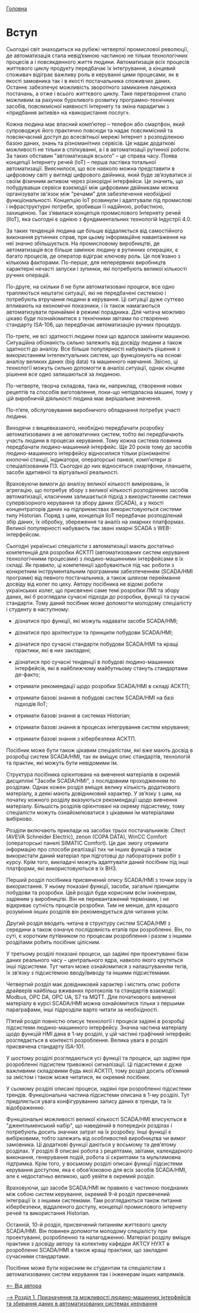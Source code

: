 [Головна](README.md)

# Вступ

Сьогодні світ знаходиться на рубежі четвертої промислової революції, де автоматизація стала невід’ємною частиною не тільки технологічних процесів а і повсякденного життя людини. Автоматизація всіх процесів життєвого циклу продукту передбачає їх інтегрування, а кінцевий споживач відіграє важливу роль в керуванні цими процесами, як в якості замовника так і в якості постачальника споживчих даних. Останнє забезпечує можливість зворотного замикання ланцюжка постачань, а отже і всього життєвого циклу. Таке перетворення стало можливим за рахунок бурхливого розвитку програмно-технічних засобів, повсякмісної наявності Інтернету та зміна парадигми з «придбання активів» на «використання послуг».     

Кожна людина має власний комп’ютер – телефон або смартфон, який супроводжує його практично повсюди та надає повсякмісний та повсякчасний доступ до всесвітньої мережі Інтернет з розподіленою базою даних, знань та різноманітних сервісів. Це надає додаткові можливості не тільки в спілкуванні, а і в автоматизації рутинної роботи. За таких обставин "автоматизація всього" – це справа часу. Поява концепції Інтернету речей (IoT) – перша ластівка тотальної автоматизації. Вияснилося, що все навколо можна представити в цифровому світі у вигляді цифрового двійника, який буде зв’язуватися зі своїм фізичним активом через різнорідні інтерфейси. Це значить, що побудувавши сервіси взаємодії між цифровими двійниками можна організувати зв'язок між "речами" для забезпечення необхідної функціональності. Концепцію IoT розвинули і адаптували під промислові і інфраструктурні потреби, зробивши її надійною, робастною, захищеною. Так з’явилася концепція промислового Інтернету речей (IIoT), яка сьогодні є однією з фундаментальних технологій Індустрії 4.0. 

За таких тенденцій людина ще більше віддаляється від самостійного виконання рутинних справ, при цьому інформаційне навантаження на неї значно збільшується. На промисловому виробництві, де автоматизація все більше замінює людину в рутинних операціях, є багато процесів, де оператор відіграє ключову роль. Це пов’язано з кількома факторами. По-перше, для неперервних виробництв характерні нечасті запуски і зупинки, які потребують великої кількості ручних операцій. 

По-друге, на скільки б не були автоматизовані процеси, все одно трапляються нештатні ситуації, які не передбачені системою і потребують втручання людини в керування. Ці ситуації дуже суттєво впливають на економічні показники, і їх також намагаються автоматизувати принаймні в режимі порадника. Для читача можливо цікаво буде познайомитися з технічними звітами по створенню стандарту ISA-106, що передбачає автоматизацію ручних процедур. 

По-третє, не всі здатності людини поки що вдалося замінити машиною. Ситуаційна обізнаність сильно залежить від досвіду людини а також здатності до аналізу. Все більше популярності набувають рішення з використанням інтелектуальних систем, що функціонують на основі аналізу великих даних (big data) та машинного навчання. Звісно, ці технології можуть сильно допомогти в аналізі ситуації, однак кінцеве рішення все одно залишаються за людиною.

По-четверте, творча складова, така як, наприклад, створення нових рецептів та способів виготовлення, поки-що непідвласна машині, тому у цій виробничій діяльності людина має вирішальне значення. 

По-п’яте, обслуговування виробничого обладнання потребує участі людини. 

Виходячи з вищевказаного, необхідно передбачати розробку автоматизованих а не автоматичних систем, тобто які передбачають участь людини в процесах керування. Тому кожна система повинна передбачати людино-машинний інтерфейс. Ще 20 років тому до засобів людино-машинного інтерфейсу відносилися тільки різноманітні кнопочні станції, індикатори, операторські панелі, комп’ютери зі спеціалізованим ПЗ. Сьогодні до них відносяться смартфони, планшети, засоби адитивної та віртуальної реальності. 

Враховуючи вимоги до аналізу великої кількості вимірювань, їх агрегацію, що потребує збору з великої кількості розподілених засобів автоматизації, класичним залишається підхід з використанням системи супервізорного керування та збору даних (SCADA), а у якості концентраторів даних на підприємствах використовуються системи типу Historian. Поряд з цим, концепція IIoT передбачає розподілений збір даних, їх обробку, збереження та аналіз на хмарних платформах. Великої популярності набувають так звані хмарні SCADA з WEB-інтерфейсом.      

Сьогодні українські спеціалісти з автоматизації мають достатньо компетенцій для розробки АСКТП (автоматизованих систем керування технологічними процесами) з людино-машинними інтерфейсами в їх складі. Як правило, ці компетенції здобуваються під час роботи з конкретним інструментальним програмним забезпеченням (SCADA/HMI програми) від певного постачальника, а також шляхом переймання досвіду від колег по цеху. Автору посібника не відомі роботи українських колег, що присвячені саме темі розробки ЛМІ та збору даних, які б розглядали сучасні підходи до розробки, функції та сучасні стандарти. Тому даний посібник може допомогти молодому спеціалісту і студенту в наступному:

- дізнатися про функції, які можуть надавати засоби SCADA/HMI;

- дізнатися про архітектури та принципи побудови SCADA/HMI;

- дізнатися про сучасні стандарти побудови SCADA/HMI та кращі практики, які в них закладені;

- дізнатися про сучасні тенденції в побудові людино-машинних інтерфейсів, які в найближчому майбутньому стануть стандартами де-факто;

- отримати рекомендації щодо розробки SCADA/HMI в складі АСКТП;

- отримати базові знання в побудові систем SCADA/HMI на базі підходів IIoT;

- отримати базові знання в системах Historian; 

- отримати базові знання в процесах інтегрування систем керування;

- отримати базові знання з кібербезпеки АСКТП.

Посібник може бути також цікавим спеціалістам, які вже мають досвід в розробці систем SCADA/HMI, так як вміщує опис стандартів, технологій та практик, які можуть бути невідомими їм.   

Структура посібника орієнтована на вивчення матеріалів в окремій дисципліні "Засоби SCADA/HMI", з послідовним проходженням по розділам. Однак кожен розділ вміщує велику кількість додаткового матеріалу, а деякі мають довідниковий характер. У зв’язку з цим, на початку кожного розділу вказуються рекомендації щодо вивчення матеріалу. Більшість розділів орієнтовані на окрему підсистему, тому спеціалісти можуть ознайомлюватися з цікавими їм матеріалами вибірково. 

Розділи включають приклади на засобах трьох постачальників: Citect (AVEVA Schneider Electric), zenon (COPA DATA), WinCC Comfort (операторські панелі SIMATIC Comfort). Це дає змогу отримати інформацію про способи реалізації тих чи інших функцій а також використати даний матеріал при підготовці до лабораторних робіт з курсу. Крім того, викладачі можуть адаптувати даний посібник під інші платформи, які використовуються в їх ВНЗ.   

Перший розділ посібника присвячений опису SCADA/HMI з точки зору їх використання. У ньому показані функції, засоби, загальні принципи побудови та розробки. Цей розділ буде корисним всім інженерам, задіяним у виробництві. Він не перевантажений термінами, і не відкриває сутність процесів розробки. Тим не менше, для кращого розуміння інших розділів він рекомендується для читання усім.

Другий розділ вводить читача в структуру систем SCADA/HMI з середини а також означує послідовність етапів при розробленні. Він, по суті, є коротким путівником по процесам розроблення і разом з іншими розділами робить посібник цілісним.

У третьому розділі показані процеси, що задіяні при проектуванні бази даних реального часу – центрального ядра, навколо якого крутяться інші підсистеми. Тут читач може ознайомитися з налаштуванням тегів, їх зв’язку з підсистемою вводу/виводу та іншими підсистемами. 

Четвертий розділ має довідниковий характер і містить опис роботи драйверів найбільш вживаних протоколів та стандартів взаємодії: Modbus, OPC DA, OPC UA, S7 та MQTT. Для початкового вивчення матеріалу в курсі SCADA/HMI можна ознайомитися тільки з першими параграфами, інші підрозділи варто читати за необхідності.   

П’ятий розділ повністю описує технології і процеси задіяні в розробці підсистеми людино-машинного інтерфейсу. Значна частина матеріалу щодо функцій HMI дана в 1-му розділі, у цій частині графічний інтерфейс розглядається в контексті розроблення. Велика увага в розділі присвячена стандарту ISA-101.

У шостому розділі розглядаються усі функції та процеси, що задіяні при розробленні підсистем тривожної сигналізації. Ці підсистеми є дуже важливими складовими будь якої АСКТП, тому розділ досить об’ємний за змістом і також може читатися, як окремий посібник. 

У сьомому розділі описані процеси, задіяні при розробленні підсистеми трендів. Функціональна частина підсистеми описана в 1-му розділі. Тут приділяється увага конфігуруванню запису даних в тренди, та їх відображенню. 

Функціональні можливості великої кількості SCADA/HMI вписуються в "джентльменський набір", що наведений в попередніх розділах і потребують досить значних затрат на їх розробку. Інші функції є вибірковими, тобто залежать від особливостей виробництва чи вимог замовника. Ці додаткові функції даються у восьмому та дев’ятому розділах. У розділі 8 описані робота з рецептами, звітами, календарного виконання, генерування подій, робота зі скриптами та мультимовна підтримка. Крім того, у восьмому розділі описані функції підсистеми керування доступом, яка є обов’язковою для всіх засобів SCADA/HMI, але є недостатньо великою, щоб увійти в окремий розділ. 

Враховуючи, що засоби SCADA/HMI як правило є частиною поєднаних між собою систем керування, окремий 9-й розділ присвячений інтеграції їх з іншими системами. Там розглядаються також питання кібербезпеки, віддаленого доступу, концепції промислового інтернету речей та використання Historian.

Останній, 10-й розділ, присвячений питанням життєвого циклу SCADA/HMI. Він повинен допомогти молодому спеціалісту при проектуванні, розробленню та налагодженню. Матеріал розділу вміщує практики з досвіду автору та колективу кафедри АКТСУ НУХТ в розробленні SCADA/HMI а також кращі практики, що закладені сучасними стандартами.  

Посібник може бути корисним як студентам та спеціалістам з автоматизованих систем керування так і інженерам інших напрямків. 

[<-- Від автора](autor.md)  

[--> Розділ 1.  Призначення та можливості людино-машинних інтерфейсів та збирання даних в автоматизованих системах керування](1.md)